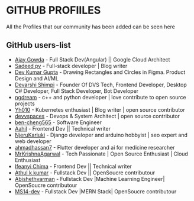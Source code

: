 # GITHUB PROFIILES

All the Profiles that our community has been added can be seen here

## GitHub users-list

- [Ajay Gowda](https://github.com/AjayGowda7) - Full Stack Dev(Angular) || Google Cloud Architect
- [Sadeed pv](https://github.com/Sadeedpv) - Full-stack developer | Blog writer
- [Dev Kumar Gupta](https://github.com/DevGupta-ikr) - Drawing Rectangles and Circles in Figma. Product Design and AI/ML
- [Devarshi Shimpi](https://github.com/devarshishimpi) - Founder Of DVS Tech, Frontend Developer, Desktop C# Developer, Full Stack Developer, Bot Developer
- [ngdream](https://github.com/ngdream) - c++ and python developer | love contribute to open source projects
- [Yh010](https://github.com/Yh010) - Kubernetes enthusiast | Blog writer | open source contributor
- [devvspaces](https://github.com/devvspaces) - Devops & System Architect | open source contributor
- [ben-cheng565](https://github.com/ben-cheng565) - Software Engineer
- [Aahil](https://github.com/Aahil13/) - Frontend Dev || Technical writer
- [NjeruKariuki](https://github.com/NjeruKariuki) - Django developer and arduino hobbyist | seo expert and web developer
- [ahmadhassan7](https://github.com/ahmadhassan7) - Flutter developer and ai for medicine researcher
- [MrKrishnaAgarwal](https://github.com/MrKrishnaAgarwal) - Tech Passionate | Open Source Enthusiast | Cloud Enthusiast
- [Ifeanyi Chima](https://github.com/masterifeanyi) - Frontend Dev || Technical writer
- [Athul k kumar](https://github.com/AthulKkumar) - Fullstack Dev || OpenSoucre contributour
- [Abishethvarman](https://github.com/abishethvarman) - Fullstack Dev |Machine Learning Engineer| OpenSoucre contributour
- [MS14-dev](https://github.com/MS14-dev) - Fullstack Dev |MERN Stack| OpenSoucre contributour